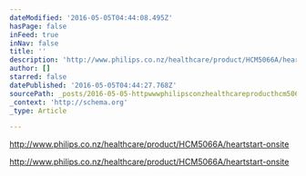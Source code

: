 ```yaml
---
dateModified: '2016-05-05T04:44:08.495Z'
hasPage: false
inFeed: true
inNav: false
title: ''
description: 'http://www.philips.co.nz/healthcare/product/HCM5066A/heartstart-onsite'
author: []
starred: false
datePublished: '2016-05-05T04:44:27.768Z'
sourcePath: _posts/2016-05-05-httpwwwphilipsconzhealthcareproducthcm5066aheartst.md
_context: 'http://schema.org'
_type: Article

---
```

http://www.philips.co.nz/healthcare/product/HCM5066A/heartstart-onsite

http://www.philips.co.nz/healthcare/product/HCM5066A/heartstart-onsite